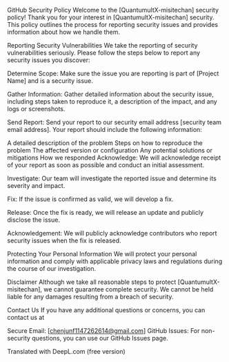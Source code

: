 GitHub Security Policy
Welcome to the [QuantumultX-misitechan] security policy!
Thank you for your interest in [QuantumultX-misitechan] security. This policy outlines the process for reporting security issues and provides information about how we handle them.

Reporting Security Vulnerabilities
We take the reporting of security vulnerabilities seriously. Please follow the steps below to report any security issues you discover:

Determine Scope: Make sure the issue you are reporting is part of [Project Name] and is a security issue.

Gather Information: Gather detailed information about the security issue, including steps taken to reproduce it, a description of the impact, and any logs or screenshots.

Send Report: Send your report to our security email address [security team email address]. Your report should include the following information:

A detailed description of the problem
Steps on how to reproduce the problem
The affected version or configuration
Any potential solutions or mitigations
How we responded
Acknowledge: We will acknowledge receipt of your report as soon as possible and conduct an initial assessment.

Investigate: Our team will investigate the reported issue and determine its severity and impact.

Fix: If the issue is confirmed as valid, we will develop a fix.

Release: Once the fix is ready, we will release an update and publicly disclose the issue.

Acknowledgement: We will publicly acknowledge contributors who report security issues when the fix is released.

Protecting Your Personal Information
We will protect your personal information and comply with applicable privacy laws and regulations during the course of our investigation.

Disclaimer
Although we take all reasonable steps to protect [QuantumultX-misitechan], we cannot guarantee complete security. We cannot be held liable for any damages resulting from a breach of security.

Contact Us
If you have any additional questions or concerns, you can contact us at

Secure Email: [chenjunf1147262614@gmail.com]
GitHub Issues: For non-security questions, you can use our GitHub Issues page.

Translated with DeepL.com (free version)
